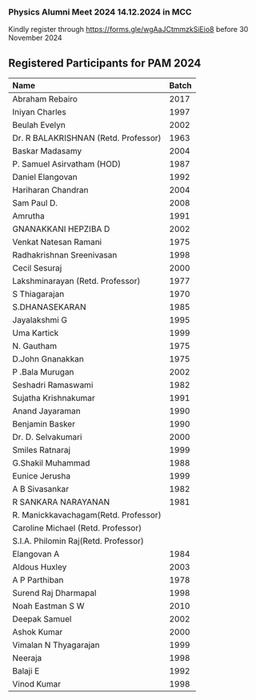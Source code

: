

### Physics Alumni Meet 2024 14.12.2024 in MCC

Kindly register through https://forms.gle/wgAaJCtmmzkSiEio8 before 30 November 2024


## Registered Participants for PAM 2024

| Name                                 | Batch|
|:-------------------------------------|:-----|
| Abraham Rebairo	                     | 2017 |
| Iniyan Charles 	                     | 1997 |
| Beulah Evelyn 	                     | 2002 |
| Dr. R BALAKRISHNAN (Retd. Professor) | 1963 |
| Baskar Madasamy	                     | 2004	|
| P. Samuel Asirvatham (HOD) 	         | 1987	|
| Daniel Elangovan 	                   | 1992	|
| Hariharan Chandran	                 | 2004	|
| Sam Paul D.	                         | 2008 | 
| Amrutha	                             | 1991 |
| GNANAKKANI HEPZIBA D	               | 2002 |
| Venkat Natesan Ramani 	             | 1975 |
| Radhakrishnan Sreenivasan	           | 1998 |
| Cecil Sesuraj	                       | 2000 |
| Lakshminarayan (Retd. Professor)     | 1977	|
| S Thiagarajan 	                     | 1970 |
| S.DHANASEKARAN	                     | 1985 |
| Jayalakshmi G	                       | 1995 |
| Uma Kartick	                         | 1999 | 
| N. Gautham	                         | 1975 |
| D.John Gnanakkan	                   | 1975 |
| P .Bala Murugan	                     | 2002 |
| Seshadri Ramaswami	                 | 1982 |
| Sujatha Krishnakumar	               | 1991 |
| Anand Jayaraman	                     | 1990 |
| Benjamin Basker	                     | 1990 |
| Dr. D. Selvakumari 	                 | 2000 |
| Smiles Ratnaraj	                     | 1999 |
| G.Shakil Muhammad 	                 | 1988 |
| Eunice Jerusha 	                     | 1999 |
| A B Sivasankar 	                     | 1982 |
| R SANKARA NARAYANAN 	               | 1981 |
| R. Manickkavachagam(Retd. Professor) |      |
| Caroline Michael (Retd. Professor)   |      |
| S.I.A. Philomin Raj(Retd. Professor) |      |
| Elangovan A	                         | 1984 |
| Aldous Huxley                        | 2003 |
| A P Parthiban                        | 1978 |
| Surend Raj Dharmapal                 | 1998 |
| Noah Eastman S W                     | 2010 |
| Deepak Samuel                        | 2002 |
| Ashok Kumar                          | 2000 |
| Vimalan N Thyagarajan                | 1999 |
| Neeraja                              | 1998 |
| Balaji E                             | 1992 |
| Vinod Kumar                          | 1998 |
